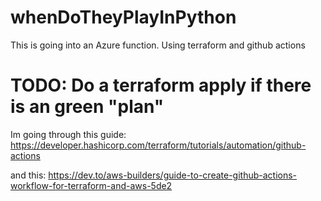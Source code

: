 # whenDoTheyPlayInPython
This is going into an Azure function. Using terraform and github actions

# TODO:     Do a terraform apply if there is an green "plan"


 


Im going through this guide: https://developer.hashicorp.com/terraform/tutorials/automation/github-actions

and this: https://dev.to/aws-builders/guide-to-create-github-actions-workflow-for-terraform-and-aws-5de2
